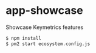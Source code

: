 # app-showcase

Showcase Keymetrics features

```bash
$ npm install
$ pm2 start ecosystem.config.js
```
